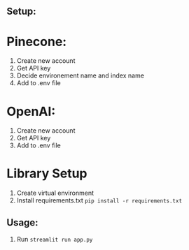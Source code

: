 ## Setup:

# Pinecone:
1. Create new account
2. Get API key
3. Decide environement name and index name
4. Add to .env file

# OpenAI:
1. Create new account
2. Get API key
3. Add to .env file

# Library Setup
1. Create virtual environment
2. Install requirements.txt `pip install -r requirements.txt`

## Usage:
1. Run `streamlit run app.py`